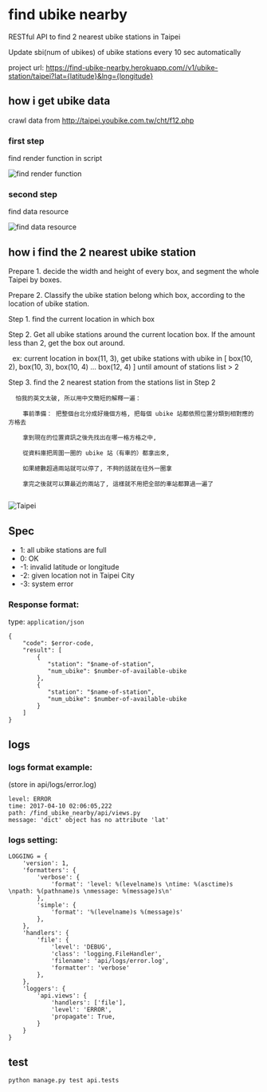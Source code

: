 find ubike nearby
=========

RESTful API to find 2 nearest ubike stations in Taipei

Update sbi(num of ubikes) of ubike stations every 10 sec automatically

project url: https://find-ubike-nearby.herokuapp.com//v1/ubike-station/taipei?lat={latitude}&lng={longitude}

## how i get ubike data

  crawl data from http://taipei.youbike.com.tw/cht/f12.php
  
  ### first step
  
  find render function in script
    
  ![find render function](https://i.imgur.com/lLIuDWM.png)
  
  ### second step
  
  find data resource
  
  ![find data resource](https://i.imgur.com/7JWkJfL.png)
  
## how i find the 2 nearest ubike station

  Prepare 1. 
    decide the width and height of every box, and segment the whole Taipei by boxes.
  
  
  Prepare 2. 
    Classify the ubike station belong which box, according to the location of ubike station.
  
  
  Step 1. 
    find the current location in which box
  
  
  Step 2. 
    Get all ubike stations around the current location box. If the amount less than 2, get the box out around.
    
    ex: current location in box(11, 3), get ubike stations with ubike in [ box(10, 2), box(10, 3), box(10, 4) ... box(12, 4) ]
    until amount of stations list > 2
    
   Step 3. 
    find the 2 nearest station from the stations list in Step 2
    
```
  怕我的英文太破, 所以用中文簡短的解釋一遍：
  
    事前準備： 把整個台北分成好幾個方格, 把每個 ubike 站都依照位置分類到相對應的方格去
    
    拿到現在的位置資訊之後先找出在哪一格方格之中, 
    
    從資料庫把周圍一圈的 ubike 站（有車的）都拿出來, 
    
    如果總數超過兩站就可以停了, 不夠的話就在往外一圈拿
    
    拿完之後就可以算最近的兩站了, 這樣就不用把全部的車站都算過一遍了
    
```  
    


  ![Taipei](https://i.imgur.com/5EiFHX9.png)
  

## Spec

  -  1: all ubike stations are full
  -  0: OK
  - -1: invalid latitude or longitude
  - -2: given location not in Taipei City
  - -3: system error

### Response format:

  type: ```application/json```

  ```
  {
      "code": $error-code,
      "result": [
          {
             "station": "$name-of-station", 
             "num_ubike": $number-of-available-ubike
          },
          {
             "station": "$name-of-station", 
             "num_ubike": $number-of-available-ubike
          }
      ]
  }
  ```

## logs

  ### logs format example:

  (store in api/logs/error.log)
  ```
  level: ERROR 
  time: 2017-04-10 02:06:05,222 
  path: /find_ubike_nearby/api/views.py 
  message: 'dict' object has no attribute 'lat'
  ```

  ### logs setting:

  ```
  LOGGING = {
      'version': 1,
      'formatters': {
          'verbose': {
              'format': 'level: %(levelname)s \ntime: %(asctime)s \npath: %(pathname)s \nmessage: %(message)s\n'
          },
          'simple': {
              'format': '%(levelname)s %(message)s'
          },
      },
      'handlers': {
          'file': {
              'level': 'DEBUG',
              'class': 'logging.FileHandler',
              'filename': 'api/logs/error.log',
              'formatter': 'verbose'
          },
      },
      'loggers': {
          'api.views': {
              'handlers': ['file'],
              'level': 'ERROR',
              'propagate': True,  
          }
      }
  }
  ```

## test

  ```
  python manage.py test api.tests
  ```


